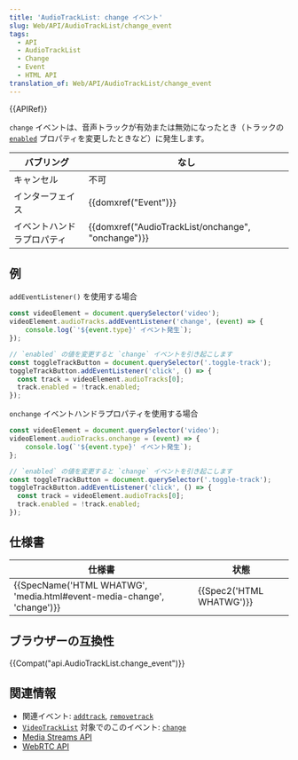 ```yaml
---
title: 'AudioTrackList: change イベント'
slug: Web/API/AudioTrackList/change_event
tags:
  - API
  - AudioTrackList
  - Change
  - Event
  - HTML API
translation_of: Web/API/AudioTrackList/change_event
---
```

{{APIRef}}

`change` イベントは、音声トラックが有効または無効になったとき（トラックの [`enabled`](/ja/docs/Web/API/AudioTrack/enabled) プロパティを変更したときなど）に発生します。

| バブリング                 | なし                                                                 |
| -------------------------- | -------------------------------------------------------------------- |
| キャンセル                 | 不可                                                                 |
| インターフェイス           | {{domxref("Event")}}                                         |
| イベントハンドラプロパティ | {{domxref("AudioTrackList/onchange", "onchange")}} |

## 例

`addEventListener()` を使用する場合

```js
const videoElement = document.querySelector('video');
videoElement.audioTracks.addEventListener('change', (event) => {
    console.log(`'${event.type}' イベント発生`);
});

// `enabled` の値を変更すると `change` イベントを引き起こします
const toggleTrackButton = document.querySelector('.toggle-track');
toggleTrackButton.addEventListener('click', () => {
  const track = videoElement.audioTracks[0];
  track.enabled = !track.enabled;
});
```

`onchange` イベントハンドラプロパティを使用する場合

```js
const videoElement = document.querySelector('video');
videoElement.audioTracks.onchange = (event) => {
    console.log(`'${event.type}' イベント発生`);
};

// `enabled` の値を変更すると `change` イベントを引き起こします
const toggleTrackButton = document.querySelector('.toggle-track');
toggleTrackButton.addEventListener('click', () => {
  const track = videoElement.audioTracks[0];
  track.enabled = !track.enabled;
});
```

## 仕様書

| 仕様書                                                                                       | 状態                             |
| -------------------------------------------------------------------------------------------- | -------------------------------- |
| {{SpecName('HTML WHATWG', 'media.html#event-media-change', 'change')}} | {{Spec2('HTML WHATWG')}} |

## ブラウザーの互換性

{{Compat("api.AudioTrackList.change_event")}}

## 関連情報

- 関連イベント: [`addtrack`](/ja/docs/Web/API/AudioTrackList/addtrack_event), [`removetrack`](/ja/docs/Web/API/AudioTrackList/removetrack_event)
- [`VideoTrackList`](/ja/docs/Web/API/VideoTrackList) 対象でのこのイベント: [`change`](/ja/docs/Web/API/VideoTrackList/change_event)
- [Media Streams API](/ja/docs/Web/API/Media_Streams_API)
- [WebRTC API](/ja/docs/Web/API/WebRTC_API)

